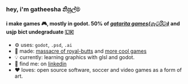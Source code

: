 ### hey, i'm gatheesha නිපුල්ම

#### i make games 🎮, mostly in godot. 50% of [*gatarita games(ගැටරිටා)*](https://gatheesha.com/gatarita) and usjp bict undegraduate 🇱🇰 <br>

- ⚙️ uses: `godot`, `.psd`, `.ai`
- 💅 made: [massacre of royal-butts](https://gatheesha.itch.io/royalbutts) and [more cool games](https://gatheesha.itch.io)
- 💡 currently: learning graphics with glsl and godot.
- 💬 find me: on [linkedin](https://www.linkedin.com/in/gatheesha-nipulma-996386326/)
- ❤️ loves: open source software, soccer and video games as a form of art.
